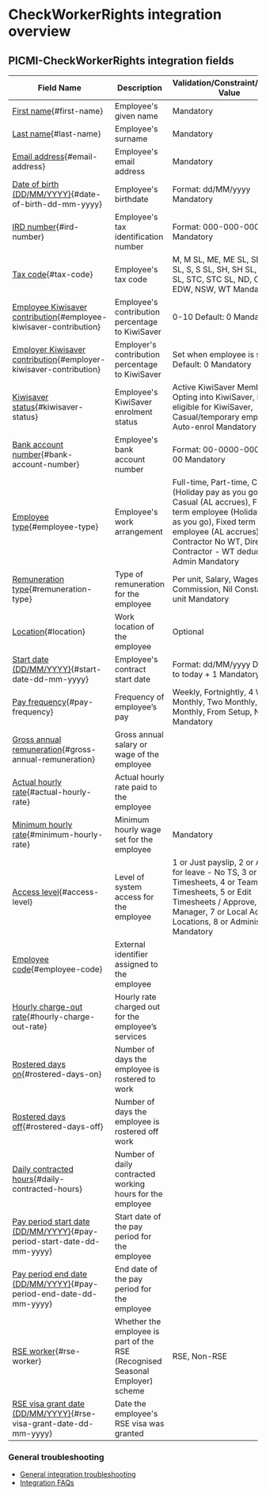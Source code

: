 # CheckWorkerRights integration overview

## PICMI-CheckWorkerRights integration fields

| **Field Name**                         | **Description**                                                               | **Validation/Constraint/Default Value**                                                                                                                                                                                          | **Source**                |
|----------------------------------------|-------------------------------------------------------------------------------|----------------------------------------------------------------------------------------------------------------------------------------------------------------------------------------------------------------------------------|---------------------------|
| [First name](#first-name){#first-name}                         | Employee's given name                                                         | Mandatory                                                                                                                                                                                                                        | Personal Information      |
| [Last name](#last-name){#last-name}                          | Employee's surname                                                            | Mandatory                                                                                                                                                                                                                        | Personal Information      |
| [Email address](#email-address){#email-address}                      | Employee's email address                                                      | Mandatory                                                                                                                                                                                                                        | Personal Information      |
| [Date of birth (DD/MM/YYYY)](#date-of-birth-dd-mm-yyyy){#date-of-birth-dd-mm-yyyy}         | Employee's birthdate                                                          | Format: dd/MM/yyyy Mandatory                                                                                                                                                                                                     | Personal Information      |
| [IRD number](#ird-number){#ird-number}                         | Employee's tax identification number                                          | Format: 000-000-000 Mandatory                                                                                                                                                                                                    | Questions                 |
| [Tax code](#tax-code){#tax-code}                           | Employee's tax code                                                           | M, M SL, ME, ME SL, SB, SB SL, S, S SL, SH, SH SL, ST, ST SL, STC, STC SL, ND, CAE, EDW, NSW, WT Mandatory                                                                                                                       | Questions                 |
| [Employee Kiwisaver contribution](#employee-kiwisaver-contribution){#employee-kiwisaver-contribution}    | Employee's contribution percentage to KiwiSaver                               | 0-10 Default: 0 Mandatory                                                                                                                                                                                                        | Questions                 |
| [Employer Kiwisaver contribution](#employer-kiwisaver-contribution){#employer-kiwisaver-contribution}    | Employer's contribution percentage to KiwiSaver                               | Set when employee is set Default: 0 Mandatory                                                                                                                                                                                    | Integration Configuration |
| [Kiwisaver status](#kiwisaver-status){#kiwisaver-status}                   | Employee's KiwiSaver enrolment status                                         | Active KiwiSaver Member, Opting into KiwiSaver, Not eligible for KiwiSaver, Casual/temporary employee, Auto-enrol Mandatory                                                                                                      | Questions                 |
| [Bank account number](#bank-account-number){#bank-account-number}                | Employee's bank account number                                                | Format: 00-0000-0000000-00 Mandatory                                                                                                                                                                                             | Questions                 |
| [Employee type](#employee-type){#employee-type}                      | Employee's work arrangement                                                   | Full-time, Part-time, Casual (Holiday pay as you go), Casual (AL accrues), Fixed term employee (Holiday pay as you go), Fixed term employee (AL accrues), Contractor No WT, Director / Contractor - WT deducted, Admin Mandatory | Integration Configuration |
| [Remuneration type](#remuneration-type){#remuneration-type}                  | Type of remuneration for the employee                                         | Per unit, Salary, Wages, Commission, Nil Constant: Per unit Mandatory                                                                                                                                                            | Integration Configuration |
| [Location](#location){#location}                           | Work location of the employee                                                 | Optional                                                                                                                                                                                                                         | Job                       |
| [Start date (DD/MM/YYYY)](#start-date-dd-mm-yyyy){#start-date-dd-mm-yyyy}            | Employee's contract start date                                                | Format: dd/MM/yyyy Default to today + 1 Mandatory                                                                                                                                                                                | Job                       |
| [Pay frequency](#pay-frequency){#pay-frequency}                      | Frequency of employee’s pay                                                   | Weekly, Fortnightly, 4 Weekly, Monthly, Two Monthly, Three Monthly, From Setup, Nil Mandatory                                                                                                                                    | Integration Configuration |
| [Gross annual remuneration](#gross-annual-remuneration){#gross-annual-remuneration}          | Gross annual salary or wage of the employee                                   |                                                                                                                                                                                                                                  |                           |
| [Actual hourly rate](#actual-hourly-rate){#actual-hourly-rate}                 | Actual hourly rate paid to the employee                                       |                                                                                                                                                                                                                                  |                           |
| [Minimum hourly rate](#minimum-hourly-rate){#minimum-hourly-rate}                | Minimum hourly wage set for the employee                                      | Mandatory                                                                                                                                                                                                                        | Job                       |
| [Access level](#access-level){#access-level}                       | Level of system access for the employee                                       | 1 or Just payslip, 2 or Apply for leave - No TS, 3 or My Timesheets, 4 or Team Timesheets, 5 or Edit Timesheets / Approve, 6 or Manager, 7 or Local Admin - Locations, 8 or Administrator Mandatory                              | Integration Configuration |
| [Employee code](#employee-code){#employee-code}                      | External identifier assigned to the employee                                  |                                                                                                                                                                                                                                  | Integration               |
| [Hourly charge-out rate](#hourly-charge-out-rate){#hourly-charge-out-rate}             | Hourly rate charged out for the employee’s services                           |                                                                                                                                                                                                                                  |                           |
| [Rostered days on](#rostered-days-on){#rostered-days-on}                   | Number of days the employee is rostered to work                               |                                                                                                                                                                                                                                  |                           |
| [Rostered days off](#rostered-days-off){#rostered-days-off}                  | Number of days the employee is rostered off work                              |                                                                                                                                                                                                                                  |                           |
| [Daily contracted hours](#daily-contracted-hours){#daily-contracted-hours}             | Number of daily contracted working hours for the employee                     |                                                                                                                                                                                                                                  |                           |
| [Pay period start date (DD/MM/YYYY)](#pay-period-start-date-dd-mm-yyyy){#pay-period-start-date-dd-mm-yyyy} | Start date of the pay period for the employee                                 |                                                                                                                                                                                                                                  |                           |
| [Pay period end date (DD/MM/YYYY)](#pay-period-end-date-dd-mm-yyyy){#pay-period-end-date-dd-mm-yyyy}   | End date of the pay period for the employee                                   |                                                                                                                                                                                                                                  |                           |
| [RSE worker](#rse-worker){#rse-worker}                         | Whether the employee is part of the RSE (Recognised Seasonal Employer) scheme | RSE, Non-RSE                                                                                                                                                                                                                     |                           |
| [RSE visa grant date (DD/MM/YYYY)](#rse-visa-grant-date-dd-mm-yyyy){#rse-visa-grant-date-dd-mm-yyyy}   | Date the employee's RSE visa was granted                                      |                                                                                                                                                                                                                                  |                           |
<explanation>

### General troubleshooting

- [General integration troubleshooting](integrations#troubleshooting)
- [Integration FAQs](../faqs#integrations)

</explanation>
